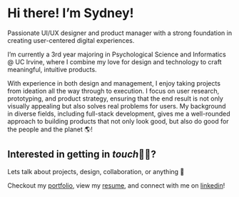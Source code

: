 # **Hi there! I’m Sydney!** 
Passionate UI/UX designer and product manager with a strong foundation in creating user-centered digital experiences.

I’m currently a 3rd year majoring in Psychological Science and Informatics @ UC Irvine, where I combine my love for design and technology to craft meaningful, intuitive products.

With experience in both design and management, I enjoy taking projects from ideation all the way through to execution. I focus on user research, prototyping, and product strategy, ensuring that the end result is not only visually appealing but also solves real problems for users. My background in diverse fields, including full-stack development, gives me a well-rounded approach to building products that not only look good, but also do good for the people and the planet 🌎!


## Interested in getting in *touch*🤏🏼?

Lets talk about projects, design, collaboration, or anything 🍵

Checkout my [portfolio](sydneychen.framer.website), view my [resume](https://drive.google.com/file/d/1tU1RnnByelyMZY2OazdLXv_PdQPImons/view?usp=sharing), and connect with me on [linkedin](linkedin.com/in/sydney-chen-535a68233)!


<!--
**sydchxn/sydchxn** is a ✨ _special_ ✨ repository because its `README.md` (this file) appears on your GitHub profile.

Here are some ideas to get you started:

- 🔭 I’m currently working on ...
- 🌱 I’m currently learning ...
- 👯 I’m looking to collaborate on ...
- 🤔 I’m looking for help with ...
- 💬 Ask me about ...
- 📫 How to reach me: ...
- 😄 Pronouns: ...
- ⚡ Fun fact: ...
-->
